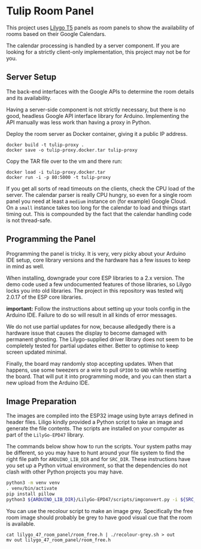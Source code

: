 # Tulip Room Panel

This project uses [Lilygo T5](https://lilygo.cc/products/t5-4-7-inch-e-paper-v2-3)
panels as room panels to show the availability of rooms based on their Google
Calendars.

The calendar processing is handled by a server component. If you are looking for
a strictly client-only implementation, this project may not be for you.

## Server Setup

The back-end interfaces with the Google APIs to determine the room details and
its availability.

Having a server-side component is not strictly necessary, but there is no good,
headless Google API interface library for Arduino. Implementing the API manually
was less work than having a proxy in Python.

Deploy the room server as Docker container, giving it a public IP address.

```
docker build -t tulip-proxy .
docker save -o tulip-proxy.docker.tar tulip-proxy
```

Copy the TAR file over to the vm and there run:

```
docker load -i tulip-proxy.docker.tar
docker run -i -p 80:5000 -t tulip-proxy
```

If you get all sorts of read timeouts on the clients, check the CPU load of the
server. The calendar parser is really CPU hungry, so even for a single room
panel you need at least a `medium` instance on (for example) Google Cloud. On a
`small` instance takes too long for the calendar to load and things start timing
out. This is compounded by the fact that the calendar handling code is not
thread-safe.

## Programming the Panel

Programming the panel is tricky. It is very, very picky about your Arduino IDE
setup, core library versions and the hardware has a few issues to keep in mind
as well.

When installing, downgrade your core ESP libraries to a 2.x version. The demo
code used a few undocumented features of those libraries, so Lilygo locks you
into old libraries. The project in this repository was tested witj 2.0.17 of the
ESP core libraries.

**important:** Follow the instructions about setting up your tools config in the
Arduino IDE.  Failure to do so will result in all kinds of error messages.

We do not use partial updates for now, because alledgedly there is a hardware
issue that causes the display to become damaged with permanent ghosting. The
Lilygo-supplied driver library does not seem to be completely tested for partial
updates either. Better to optimise to keep screen updated minimal.

Finally, the board may randomly stop accepting updates. When that happens, use
some tweezers or a wire to pull `GPIO0` to `GND` while resetting the board. That
will put it into programming mode, and you can then start a new upload from the
Arduino IDE.

## Image Preparation

The images are compiled into the ESP32 image using byte arrays defined in header
files. Liligo kindly provided a Python script to take an image and generate the
file contents. The scripts are installed on your computer as part of the
`LilyGo-EPD47` library.

The commands below show how to run the scripts. Your system paths may be
different, so you may have to hunt around your file system to find the right
file path for `ARDUINO_LIB_DIR` and for `SRC_DIR`. These instructions have you
set up a Python virtual environment, so that the dependencies do not clash with
other Python projects you may have.

```bash
python3 -m venv venv
. venv/bin/activate
pip install pillow
python3 ${ARDUINO_LIB_DIR}/LilyGo-EPD47/scripts/imgconvert.py -i ${SRC_DIR}/battery-low-300x300.png -n battery_low -o ${SRC_DIR}/lilygo_47_room_panel/battery_low.h
```

You can use the recolour script to make an image grey. Specifically the free
room image should probably be grey to have good visual cue that the room is
available.

```
cat lilygo_47_room_panel/room_free.h | ./recolour-grey.sh > out
mv out lilygo_47_room_panel/room_free.h
```

